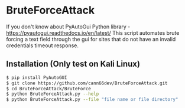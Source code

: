 # BruteForceAttack

If you don't know about PyAutoGui Python library - https://pyautogui.readthedocs.io/en/latest/ 
This script automates brute forcing a text field through the gui for sites that do not have an invalid credentials timeout response.

## Installation (Only test on Kali Linux)

```bash
$ pip install PyAutoGUI
$ git clone https://github.com/cann66dev/BruteForceAttack.git
$ cd BruteForceAttack/BruteForce
$ python BruteForceAttack.py --help
$ python BruteForceAttack.py --file "file name or file directory"
```
